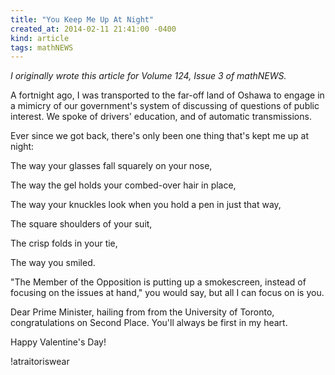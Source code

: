 ```yaml
---
title: "You Keep Me Up At Night"
created_at: 2014-02-11 21:41:00 -0400
kind: article
tags: mathNEWS
---
```


_I originally wrote this article for Volume 124, Issue 3 of mathNEWS._

A fortnight ago, I was transported to the far-off land of Oshawa to engage in a
mimicry of our government's system of discussing of questions of public
interest. We spoke of drivers' education, and of automatic transmissions.

Ever since we got back, there's only been one thing that's kept me up at night:

The way your glasses fall squarely on your nose,

The way the gel holds your combed-over hair in place,

The way your knuckles look when you hold a pen in just that way,

The square shoulders of your suit,

The crisp folds in your tie,

The way you smiled.

"The Member of the Opposition is putting up a smokescreen, instead of focusing
on the issues at hand," you would say, but all I can focus on is you.

Dear Prime Minister, hailing from from the University of Toronto,
congratulations on Second Place. You'll always be first in my heart.

Happy Valentine's Day!

!atraitoriswear
